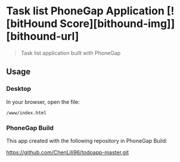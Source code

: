# Task list PhoneGap Application [![bitHound Score][bithound-img]][bithound-url]

> Task list application built with PhoneGap

## Usage

### Desktop

In your browser, open the file:

    /www/index.html



### PhoneGap Build

This app created with the following repository in PhoneGap Build:

https://github.com/ChenLili96/todoapp-master.git




